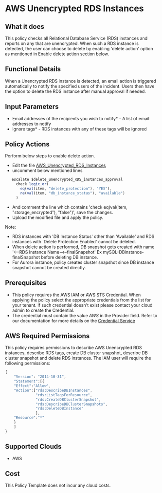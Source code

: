 # AWS Unencrypted RDS Instances

## What it does

This policy checks all Relational Database Service (RDS) instances and reports on any that are unencrypted. When such a RDS instance is detected, the user can choose to delete by enabling 'delete action' option as mentioned in Enable delete action section below.

## Functional Details

When a Unencrypted RDS instance is detected, an email action is triggered automatically to notify the specified users of the incident. Users then have the option to delete the RDS instance after manual approval if needed. 
 
## Input Parameters

- Email addresses of the recipients you wish to notify* - A list of email addresses to notify
- Ignore tags* - RDS instances with any of these tags will be ignored 

## Policy Actions

Perform below steps to enable delete action.

- Edit the file [AWS_Unencrypted_RDS_Instances](https://github.com/rightscale/policy_templates/tree/master/security/aws/rds_unencrypted/AWS_Unencrypted_RDS_Instances.pt)
- uncomment below mentioned lines
```javascript
   escalate $delete_unencrypted_RDS_instances_approval
     check logic_or(
       eq(val(item, "delete_protection"), "YES"),
       ne(val(item, "db_instance_status"), "available")
     )
```
- And comment the line which contains 'check eq(val(item, "storage_encrypted"), "false")', save the changes.
- Upload the modified file and apply the policy.

Note: 
- RDS instances with 'DB Instance Status' other than 'Available' and RDS instances with 'Delete Protection Enabled' cannot be deleted.
- When delete action is performed, DB snapshot gets created with name '<--RDS Instance Name-->-finalSnapshot' Ex mySQL-DBinstance-finalSnapshot before deleting DB instance.
- For Aurora instance, policy creates cluster snapshot since DB instance snapshot cannot be created directly.

## Prerequisites

- This policy requires the AWS IAM or AWS STS Credential. When applying the policy select the appropriate credentials from the list for your tenant. If such credential doesn't exist please contact your cloud admin to create the Credential.
- The credential must contain the value *AWS* in the Provider field. Refer to our documentation for more details on the [Credential Service](https://docs.rightscale.com/credentials/)

## AWS Required Permissions

This policy requires permissions to describe AWS Unencrypted RDS instances, describe RDS tags, create DB  cluster snapshot, describe DB  cluster snapshot and delete RDS instances.
The IAM user will require the following permissions:

```javascript
{
    "Version": "2014-10-31",
    "Statement":[{
    "Effect":"Allow",
    "Action":["rds:DescribeDBInstances",
              "rds:ListTagsForResource",
              "rds:CreateDBClusterSnapshot",
              "rds:DescribeDBClusterSnapshots",
              "rds:DeleteDBInstance"
			  ],
    "Resource":"*"
    }  
    ]
}
```

## Supported Clouds

- AWS

## Cost

This Policy Template does not incur any cloud costs.